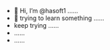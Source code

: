 - 👋 Hi, I’m @hasoft1 ......
- 👀 trying to learn something ......
- keep trying ......
- ......
- ......

<!---
hasoft1/hasoft1 is a ✨ special ✨ repository because its `README.md` (this file) appears on your GitHub profile.
You can click the Preview link to take a look at your changes.
--->
